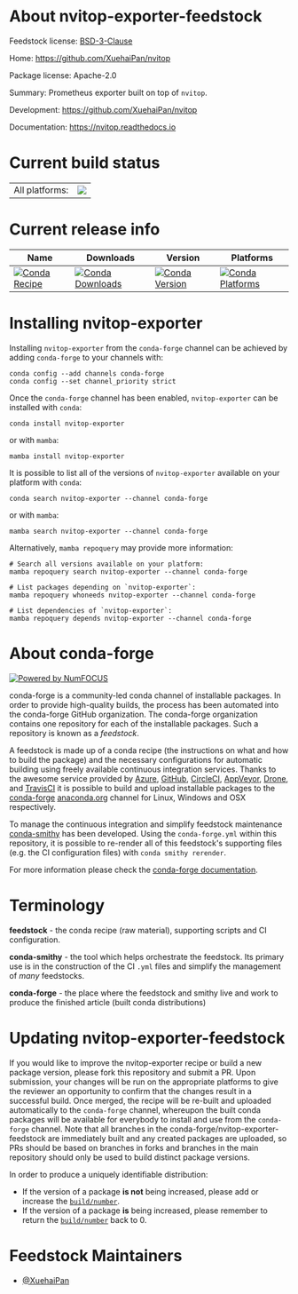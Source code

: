 About nvitop-exporter-feedstock
===============================

Feedstock license: [BSD-3-Clause](https://github.com/conda-forge/nvitop-exporter-feedstock/blob/main/LICENSE.txt)

Home: https://github.com/XuehaiPan/nvitop

Package license: Apache-2.0

Summary: Prometheus exporter built on top of `nvitop`.

Development: https://github.com/XuehaiPan/nvitop

Documentation: https://nvitop.readthedocs.io

Current build status
====================


<table><tr><td>All platforms:</td>
    <td>
      <a href="https://dev.azure.com/conda-forge/feedstock-builds/_build/latest?definitionId=24725&branchName=main">
        <img src="https://dev.azure.com/conda-forge/feedstock-builds/_apis/build/status/nvitop-exporter-feedstock?branchName=main">
      </a>
    </td>
  </tr>
</table>

Current release info
====================

| Name | Downloads | Version | Platforms |
| --- | --- | --- | --- |
| [![Conda Recipe](https://img.shields.io/badge/recipe-nvitop--exporter-green.svg)](https://anaconda.org/conda-forge/nvitop-exporter) | [![Conda Downloads](https://img.shields.io/conda/dn/conda-forge/nvitop-exporter.svg)](https://anaconda.org/conda-forge/nvitop-exporter) | [![Conda Version](https://img.shields.io/conda/vn/conda-forge/nvitop-exporter.svg)](https://anaconda.org/conda-forge/nvitop-exporter) | [![Conda Platforms](https://img.shields.io/conda/pn/conda-forge/nvitop-exporter.svg)](https://anaconda.org/conda-forge/nvitop-exporter) |

Installing nvitop-exporter
==========================

Installing `nvitop-exporter` from the `conda-forge` channel can be achieved by adding `conda-forge` to your channels with:

```
conda config --add channels conda-forge
conda config --set channel_priority strict
```

Once the `conda-forge` channel has been enabled, `nvitop-exporter` can be installed with `conda`:

```
conda install nvitop-exporter
```

or with `mamba`:

```
mamba install nvitop-exporter
```

It is possible to list all of the versions of `nvitop-exporter` available on your platform with `conda`:

```
conda search nvitop-exporter --channel conda-forge
```

or with `mamba`:

```
mamba search nvitop-exporter --channel conda-forge
```

Alternatively, `mamba repoquery` may provide more information:

```
# Search all versions available on your platform:
mamba repoquery search nvitop-exporter --channel conda-forge

# List packages depending on `nvitop-exporter`:
mamba repoquery whoneeds nvitop-exporter --channel conda-forge

# List dependencies of `nvitop-exporter`:
mamba repoquery depends nvitop-exporter --channel conda-forge
```


About conda-forge
=================

[![Powered by
NumFOCUS](https://img.shields.io/badge/powered%20by-NumFOCUS-orange.svg?style=flat&colorA=E1523D&colorB=007D8A)](https://numfocus.org)

conda-forge is a community-led conda channel of installable packages.
In order to provide high-quality builds, the process has been automated into the
conda-forge GitHub organization. The conda-forge organization contains one repository
for each of the installable packages. Such a repository is known as a *feedstock*.

A feedstock is made up of a conda recipe (the instructions on what and how to build
the package) and the necessary configurations for automatic building using freely
available continuous integration services. Thanks to the awesome service provided by
[Azure](https://azure.microsoft.com/en-us/services/devops/), [GitHub](https://github.com/),
[CircleCI](https://circleci.com/), [AppVeyor](https://www.appveyor.com/),
[Drone](https://cloud.drone.io/welcome), and [TravisCI](https://travis-ci.com/)
it is possible to build and upload installable packages to the
[conda-forge](https://anaconda.org/conda-forge) [anaconda.org](https://anaconda.org/)
channel for Linux, Windows and OSX respectively.

To manage the continuous integration and simplify feedstock maintenance
[conda-smithy](https://github.com/conda-forge/conda-smithy) has been developed.
Using the ``conda-forge.yml`` within this repository, it is possible to re-render all of
this feedstock's supporting files (e.g. the CI configuration files) with ``conda smithy rerender``.

For more information please check the [conda-forge documentation](https://conda-forge.org/docs/).

Terminology
===========

**feedstock** - the conda recipe (raw material), supporting scripts and CI configuration.

**conda-smithy** - the tool which helps orchestrate the feedstock.
                   Its primary use is in the construction of the CI ``.yml`` files
                   and simplify the management of *many* feedstocks.

**conda-forge** - the place where the feedstock and smithy live and work to
                  produce the finished article (built conda distributions)


Updating nvitop-exporter-feedstock
==================================

If you would like to improve the nvitop-exporter recipe or build a new
package version, please fork this repository and submit a PR. Upon submission,
your changes will be run on the appropriate platforms to give the reviewer an
opportunity to confirm that the changes result in a successful build. Once
merged, the recipe will be re-built and uploaded automatically to the
`conda-forge` channel, whereupon the built conda packages will be available for
everybody to install and use from the `conda-forge` channel.
Note that all branches in the conda-forge/nvitop-exporter-feedstock are
immediately built and any created packages are uploaded, so PRs should be based
on branches in forks and branches in the main repository should only be used to
build distinct package versions.

In order to produce a uniquely identifiable distribution:
 * If the version of a package **is not** being increased, please add or increase
   the [``build/number``](https://docs.conda.io/projects/conda-build/en/latest/resources/define-metadata.html#build-number-and-string).
 * If the version of a package **is** being increased, please remember to return
   the [``build/number``](https://docs.conda.io/projects/conda-build/en/latest/resources/define-metadata.html#build-number-and-string)
   back to 0.

Feedstock Maintainers
=====================

* [@XuehaiPan](https://github.com/XuehaiPan/)

